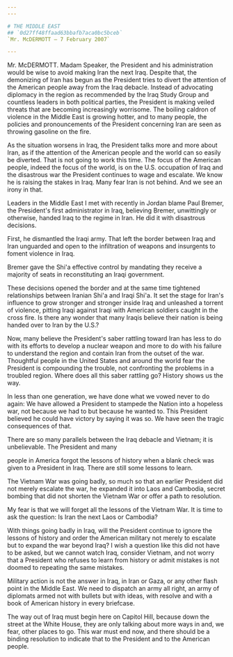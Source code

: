 ```yaml
---
---

# THE MIDDLE EAST
## `0d27ff48ffaad63bbafb7aca0bc5bceb`
`Mr. McDERMOTT — 7 February 2007`

---
```



Mr. McDERMOTT. Madam Speaker, the President and his administration 
would be wise to avoid making Iran the next Iraq. Despite that, the 
demonizing of Iran has begun as the President tries to divert the 
attention of the American people away from the Iraq debacle. Instead of 
advocating diplomacy in the region as recommended by the Iraq Study 
Group and countless leaders in both political parties, the President is 
making veiled threats that are becoming increasingly worrisome. The 
boiling caldron of violence in the Middle East is growing hotter, and 
to many people, the policies and pronouncements of the President 
concerning Iran are seen as throwing gasoline on the fire.

As the situation worsens in Iraq, the President talks more and more 
about Iran, as if the attention of the American people and the world 
can so easily be diverted. That is not going to work this time. The 
focus of the American people, indeed the focus of the world, is on the 
U.S. occupation of Iraq and the disastrous war the President continues 
to wage and escalate. We know he is raising the stakes in Iraq. Many 
fear Iran is not behind. And we see an irony in that.

Leaders in the Middle East I met with recently in Jordan blame Paul 
Bremer, the President's first administrator in Iraq, believing Bremer, 
unwittingly or otherwise, handed Iraq to the regime in Iran. He did it 
with disastrous decisions.

First, he dismantled the Iraqi army. That left the border between 
Iraq and Iran unguarded and open to the infiltration of weapons and 
insurgents to foment violence in Iraq.

Bremer gave the Shi'a effective control by mandating they receive a 
majority of seats in reconstituting an Iraqi government.

These decisions opened the border and at the same time tightened 
relationships between Iranian Shi'a and Iraqi Shi'a. It set the stage 
for Iran's influence to grow stronger and stronger inside Iraq and 
unleashed a torrent of violence, pitting Iraqi against Iraqi with 
American soldiers caught in the cross fire. Is there any wonder that 
many Iraqis believe their nation is being handed over to Iran by the 
U.S.?

Now, many believe the President's saber rattling toward Iran has less 
to do with its efforts to develop a nuclear weapon and more to do with 
his failure to understand the region and contain Iran from the outset 
of the war. Thoughtful people in the United States and around the world 
fear the President is compounding the trouble, not confronting the 
problems in a troubled region. Where does all this saber rattling go? 
History shows us the way.

In less than one generation, we have done what we vowed never to do 
again: We have allowed a President to stampede the Nation into a 
hopeless war, not because we had to but because he wanted to. This 
President believed he could have victory by saying it was so. We have 
seen the tragic consequences of that.

There are so many parallels between the Iraq debacle and Vietnam; it 
is unbelievable. The President and many


people in America forgot the lessons of history when a blank check was 
given to a President in Iraq. There are still some lessons to learn.

The Vietnam War was going badly, so much so that an earlier President 
did not merely escalate the war, he expanded it into Laos and Cambodia, 
secret bombing that did not shorten the Vietnam War or offer a path to 
resolution.

My fear is that we will forget all the lessons of the Vietnam War. It 
is time to ask the question: Is Iran the next Laos or Cambodia?

With things going badly in Iraq, will the President continue to 
ignore the lessons of history and order the American military not 
merely to escalate but to expand the war beyond Iraq? I wish a question 
like this did not have to be asked, but we cannot watch Iraq, consider 
Vietnam, and not worry that a President who refuses to learn from 
history or admit mistakes is not doomed to repeating the same mistakes.

Military action is not the answer in Iraq, in Iran or Gaza, or any 
other flash point in the Middle East. We need to dispatch an army all 
right, an army of diplomats armed not with bullets but with ideas, with 
resolve and with a book of American history in every briefcase.

The way out of Iraq must begin here on Capitol Hill, because down the 
street at the White House, they are only talking about more ways in 
and, we fear, other places to go. This war must end now, and there 
should be a binding resolution to indicate that to the President and to 
the American people.

